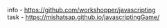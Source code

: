 info - https://github.com/workshopper/javascripting<br/>
task - https://mishatsap.github.io/javascriptingGame/
